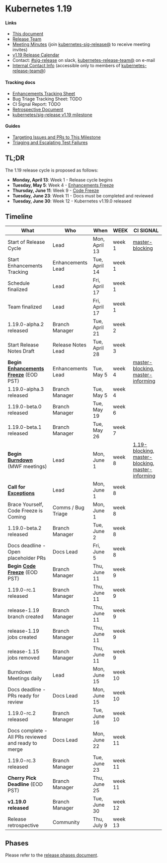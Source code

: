 # Kubernetes 1.19


#### Links

* [This document](https://git.k8s.io/sig-release/releases/release-1.19/README.md)
* [Release Team](https://git.k8s.io/sig-release/releases/release-1.19/release_team.md)
* [Meeting Minutes](http://bit.ly/k8s119-releasemtg) (join [kubernetes-sig-release@] to receive meeting invites)
* [v1.19 Release Calendar][k8s119-calendar]
* Contact: [#sig-release] on slack, [kubernetes-release-team@] on e-mail
* [Internal Contact Info]() (accessible only to members of [kubernetes-release-team@])

#### Tracking docs

* [Enhancements Tracking Sheet](http://bit.ly/k8s-1-19-enhancements)
* Bug Triage Tracking Sheet: TODO
* CI Signal Report: TODO
* [Retrospective Document][Retrospective Document]
* [kubernetes/sig-release v1.19 milestone](https://github.com/kubernetes/kubernetes/milestone/46)

#### Guides

* [Targeting Issues and PRs to This Milestone](https://git.k8s.io/community/contributors/devel/sig-release/release.md)
* [Triaging and Escalating Test Failures](https://git.k8s.io/community/contributors/devel/sig-testing/testing.md#troubleshooting-a-failure)

## TL;DR

The 1.19 release cycle is proposed as follows:

- **Monday, April 13**: Week 1 - Release cycle begins
- **Tuesday, May 5**: Week 4 - [Enhancements Freeze]
- **Thursday, June 11**: Week 9 - [Code Freeze]
- **Tuesday, June 23**: Week 11 - Docs must be completed and reviewed
- **Tuesday, June 30**: Week 12 - Kubernetes v1.19.0 released


## Timeline


| **What** | **Who** | **When** | **WEEK** | **CI SIGNAL** |
|---|---|---|---|---|
| Start of Release Cycle | Lead | Mon, April 13 | week 1 | [master-blocking] |
| Start Enhancements Tracking | Enhancements Lead | Tue, April  14 | week 1 | |
| Schedule finalized | Lead | Fri, April  17 | week 1 | |
| Team finalized | Lead | Fri, April  17 | week 1 | |
| 1.19.0-alpha.2 released | Branch Manager | Tue, April  21 | week 2 | |
| Start Release Notes Draft | Release Notes Lead | Tue, April  28 | week 3 | |
| **Begin [Enhancements Freeze]** (EOD PST) | Enhancements Lead | Tue, May 5 | week 4 | [master-blocking], [master-informing] |
| 1.19.0-alpha.3 released | Branch Manager | Tue, May 5 | week 4 | |
| 1.19.0-beta.0 released | Branch Manager | Tue, May 19 | week 6 | |
| 1.19.0-beta.1 released | Branch Manager | Tue, May 26 | week 7 | |
| **Begin [Burndown]** (MWF meetings) | Lead | Mon, June 1 | week 8 | [1.19-blocking], [master-blocking], [master-informing] |
| **Call for [Exceptions][Exception]** | Lead | Mon, June 1 | week 8 | |
| Brace Yourself, Code Freeze is Coming | Comms / Bug Triage | Mon, June 1 | week 8 | |
| 1.19.0-beta.2 released | Branch Manager | Tue, June 2 | week 8 | |
| Docs deadline - Open placeholder PRs | Docs Lead | Fri, June 5 | week 8 | |
| **Begin [Code Freeze]** (EOD PST) | Branch Manager | Thu, June 11 | week 9 | |
| 1.19.0-rc.1 released | Branch Manager | Thu, June 11 | week 9 | |
| release-1.19 branch created | Branch Manager | Thu, June 11 | week 9 | |
| release-1.19 jobs created | Branch Manager | Thu, June 11 | week 9 | |
| release-1.15 jobs removed | Branch Manager | Thu, June 11 | week 9 | |
| Burndown Meetings daily| Lead | Mon, June 15 | week 10 | |
| Docs deadline - PRs ready for review | Docs Lead | Mon, June 15 | week 10 | |
| 1.19.0-rc.2 released | Branch Manager | Tue, June 16 | week 10 | |
| Docs complete - All PRs reviewed and ready to merge | Docs Lead | Mon, June 22 | week 11 | |
| 1.19.0-rc.3 released | Branch Manager | Tue, June 23 | week 11 | |
| **Cherry Pick Deadline** (EOD PST) | Branch Manager | Thu, June 25 | week 11 | |
| **v1.19.0 released** | Branch Manager | Tue, June 30 | week 12 | |
| Release retrospective | Community | Thu, July 9 | week 13 | |

## Phases

Please refer to the [release phases document](../release_phases.md).

[k8s119-calendar]: https://bit.ly/k8s-release-cal
[Internal Contact Info]: https://bit.ly/k8s119-contacts
[Retrospective Document]: https://bit.ly/k8s119-retro
[release phases document]: ../release_phases.md

[Enhancements Freeze]: ../release_phases.md#enhancements-freeze
[Burndown]: ../release_phases.md#burndown
[Code Freeze]: ../release_phases.md#code-freeze
[Exception]: ../release_phases.md#exceptions
[Code Thaw]: ../release_phases.md#code-thaw

[master-blocking]: https://testgrid.k8s.io/sig-release-master-blocking#Summary
[master-informing]: https://testgrid.k8s.io/sig-release-master-informing#Summary
[1.19-blocking]: https://testgrid.k8s.io/sig-release-1.19-blocking#Summary

[kubernetes-release-team@]: https://groups.google.com/forum/#!forum/kubernetes-release-team
[kubernetes-sig-release@]: https://groups.google.com/forum/#!forum/kubernetes-sig-release
[#sig-release]: https://kubernetes.slack.com/messages/sig-release/
